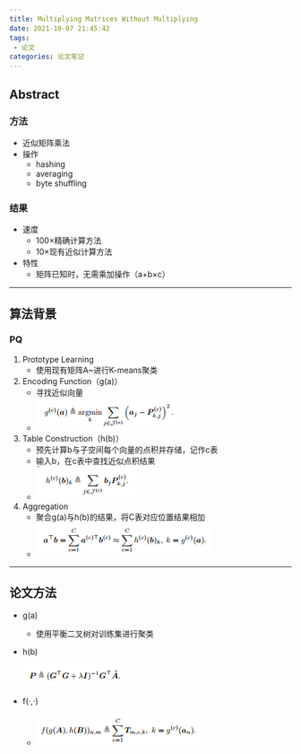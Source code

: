 ```yaml
---
title: Multiplying Matrices Without Multiplying
date: 2021-10-07 21:45:42
tags: 
 - 论文 
categories: 论文笔记
---
```




## Abstract

### 方法

* 近似矩阵乘法
* 操作
    * hashing
    * averaging
    * byte shuffling

### 结果

* 速度
    * 100×精确计算方法
    * 10×现有近似计算方法
* 特性
    * 矩阵已知时，无需乘加操作（a+b×c）

---

## 算法背景

### PQ

1. Prototype Learning
    - 使用现有矩阵A~进行K-means聚类
2. Encoding Function（g(a)）
    - 寻找近似向量
    - ![](Multiplying-Matrices-Without-Multiplying\image-20210913151208828.png)
3. Table Construction（h(b)）
    - 预先计算b与子空间每个向量的点积并存储，记作c表
    - 输入b，在c表中查找近似点积结果
    - ![](Multiplying-Matrices-Without-Multiplying\image-20210913151226194.png)
4. Aggregation
    - 聚合g(a)与h(b)的结果，将C表对应位置结果相加
    - ![](Multiplying-Matrices-Without-Multiplying\image-20210913151338536.png)



----

## 论文方法

- g(a)

    - 使用平衡二叉树对训练集进行聚类

- h(b)

  ![image-20210913152049269](Multiplying-Matrices-Without-Multiplying\image-20210913152049269.png)

- f(·,·)

    - ![image-20210913152148362](Multiplying-Matrices-Without-Multiplying\image-20210913152148362.png)

